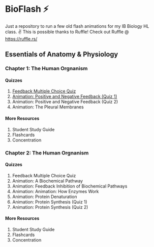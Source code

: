 # BioFlash ⚡
Just a repository to run a few old flash animations for my IB Biology HL class. ✌️
This is possible thanks to Ruffle! Check out Ruffle @ https://ruffle.rs/

## Essentials of Anatomy & Physiology
### Chapter 1: The Human Orgnanism

#### Quizzes
1. [Feedback Multiple Choice Quiz](https://highered.mheducation.com/sites/0072943696/student_view0/chapter1/feedback_multiple_choice_quiz.html)
2. [Animation: Positive and Negative Feedback (Quiz 1)](https://highered.mheducation.com/sites/0072943696/student_view0/chapter1/animation__positive_and_negative_feedback__quiz_1_.html)
3. Animation: Positive and Negative Feedback (Quiz 2)
4. Animation: The Pleural Membranes

#### More Resources
1. Student Study Guide
2. Flashcards
3. Concentration

### Chapter 2: The Human Orgnanism

#### Quizzes
1. Feedback Multiple Choice Quiz
2. Animation: A Biochemical Pathway
3. Animation: Feedback Inhibition of Biochemical Pathways
4. Animation: Animation: How Enzymes Work
5. Animation: Protein Denaturation
6. Animation: Protein Synthesis (Quiz 1)
7. Animation: Protein Synthesis (Quiz 2)

#### More Resources
1. Student Study Guide
2. Flashcards
3. Concentration
